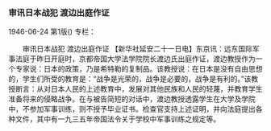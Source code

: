 ### 审讯日本战犯  渡边出庭作证

1946-06-24
第1版()
专栏：

　　审讯日本战犯
    渡边出庭作证
    【新华社延安二十一日电】东京讯：远东国际军事法庭于昨日开庭时，京都帝国大学法学院院长渡边氏出庭作证，渡边教授作为一个专家说：日本的政策，乃是希特勒的复制品。该教授说：在日本是没有自由思想的，学生们所受的教育是：“战争是光荣的，战争是必要的，战争是有利的。”该教授断言：从对日本人民的上述教育中，发展对其他民族和人民的轻蔑，并教育学生准备将来的侵略战争。在与被告简短的对话中，渡边教授透露学生在大学及学院中，不参加军事训练，则不授予毕业证书。检查官支持上述证明，并向法庭提出各种文件，其中有一九三五年帝国法令关于学校中军事训练之规定等。

